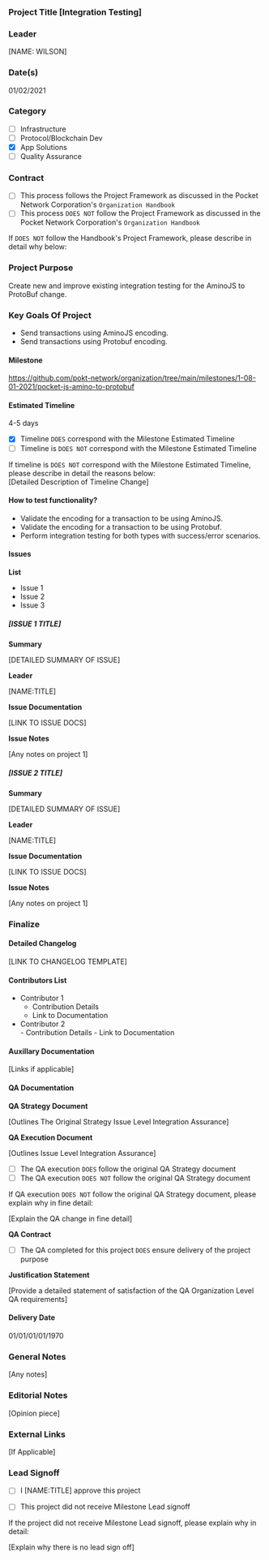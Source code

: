 ### Project Title [Integration Testing]  
### Leader  
[NAME: WILSON]  
### Date(s)  
01/02/2021  
### Category  
- [ ] Infrastructure  
- [ ] Protocol/Blockchain Dev  
- [x] App Solutions  
- [ ] Quality Assurance  
### Contract  
- [ ] This process follows the Project Framework as discussed in the Pocket Network Corporation's `Organization Handbook`  
- [ ] This process `DOES NOT` follow the Project Framework as discussed in the Pocket Network Corporation's `Organization Handbook`  
  
If `DOES NOT` follow the Handbook's Project Framework, please describe in detail why below: 

### Project Purpose
Create new and improve existing integration testing for the AminoJS to ProtoBuf change.
### Key Goals Of Project
- Send transactions using AminoJS encoding.
- Send transactions using Protobuf encoding.
#### Milestone
https://github.com/pokt-network/organization/tree/main/milestones/1-08-01-2021/pocket-js-amino-to-protobuf
#### Estimated Timeline  
4-5 days
  
- [x] Timeline `DOES` correspond with the Milestone Estimated Timeline  
- [ ] Timeline is `DOES NOT` correspond with the Milestone Estimated Timeline  
  
If timeline is `DOES NOT` correspond with the Milestone Estimated Timeline, please describe in detail the reasons below:  
[Detailed Description of Timeline Change]  
#### How to test functionality?  
- Validate the encoding for a transaction to be using AminoJS.
- Validate the encoding for a transaction to be using Protobuf.
- Perform integration testing for both types with success/error scenarios. 
#### Issues  
**List**  
  
- Issue 1  
- Issue 2  
- Issue 3  
  
##### [ISSUE 1 TITLE]  
**Summary**  
  
[DETAILED SUMMARY OF ISSUE]  
  
**Leader**  
  
[NAME:TITLE]  
  
**Issue Documentation**  
  
[LINK TO ISSUE DOCS]  
  
**Issue Notes**  
  
[Any notes on project 1]  
  
##### [ISSUE 2 TITLE]  
**Summary**  
  
[DETAILED SUMMARY OF ISSUE]  
  
**Leader**  
  
[NAME:TITLE]  
  
**Issue Documentation**  
  
[LINK TO ISSUE DOCS]  
  
**Issue Notes**  
  
[Any notes on project 1]  
  
### Finalize  
#### Detailed Changelog  
[LINK TO CHANGELOG TEMPLATE]  
  
#### Contributors List  
- Contributor 1  
    - Contribution Details
    - Link to Documentation
- Contributor 2  
      - Contribution Details
      - Link to Documentation
  
#### Auxillary Documentation   
[Links if applicable]  
  
#### QA Documentation  
**QA Strategy Document**

[Outlines The Original Strategy Issue Level Integration Assurance]

**QA Execution Document**

[Outlines Issue Level Integration Assurance]

- [ ] The QA execution `DOES` follow the original QA Strategy document
- [ ] The QA execution `DOES NOT` follow the original QA Strategy document

If QA execution `DOES NOT` follow the original QA Strategy document, please explain why in fine detail:

[Explain the QA change in fine detail]

**QA Contract**

- [ ] The QA completed for this project `DOES` ensure delivery of the project purpose

**Justification Statement**

[Provide a detailed statement of satisfaction of the QA Organization Level QA requirements]
  
#### Delivery Date  
01/01/01/01/1970
### General Notes    
[Any notes]  
### Editorial Notes  
[Opinion piece]  
### External Links
[If Applicable]

### Lead Signoff

- [ ] I [NAME:TITLE] approve this project

- [ ] This project did not receive Milestone Lead signoff

If the project did not receive Milestone Lead signoff, please explain why in detail:

[Explain why there is no lead sign off]